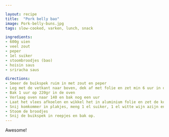 ```yaml
---

layout: recipe
title:  "Pork belly bao"
image: Pork-belly-buns.jpg
tags: slow-cooked, varken, lunch, snack

ingredients:
- 600g uien
- veel zout
- peper
- 1el suiker
- stoombroodjes (bao)
- hoisin saus
- sriracha saus

directions:
- Smeer de buikspek ruim in met zout en peper
- Leg met de vetkant naar boven, dek af met folie en zet min 6 uur in de oven
- Bak 1 uur op 220gr in de oven
- Verlaag oven naar 140 en bak nog een uur
- Laat het vlees afkoelen en wikkel het in aluminium folie en zet de koelkast tot het helemaal koud is
- Snij komkommer in plakjes, meng 1 el suiker, 1 el witte wijn azijn en 1/2el water
- Stoom de broodjes
- Snij de buikspek in reepjes en bak op. 
---
```


Awesome!